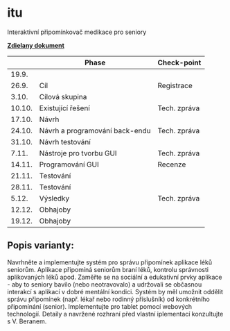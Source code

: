 # itu
Interaktivní připomínkovač medikace pro seniory

**[Zdielany dokument](https://docs.google.com/document/d/1l9X5xoZuw8tNnKO0qQN4bDXJB0FipHK9GtRl1IwkdhQ/edit?usp=sharing)**

|        | Phase                          | Check-point  |
|--------|--------------------------------|--------------|
| 19.9.  |                                |              |
| 26.9.  | Cíl                            | Registrace   |
| 3.10.  | Cílová skupina                 |              |
| 10.10. | Existující řešení              | Tech. zpráva |
| 17.10. | Návrh                          |              |
| 24.10. | Návrh a programování back-endu | Tech. zpráva |
| 31.10. | Návrh testování                |              |
| 7.11.  | Nástroje pro tvorbu GUI        | Tech. zpráva |
| 14.11. | Programování GUI               | Recenze      |
| 21.11. | Testování                      |              |
| 28.11. | Testování                      |              |
| 5.12.  | Výsledky                       | Tech. zpráva |
| 12.12. | Obhajoby                       |            |
| 19.12. | Obhajoby                       |              |

## Popis varianty:
Navrhněte a implementujte systém pro správu připomínek aplikace léků seniorům. Aplikace připomíná seniorům braní léků, kontrolu správnosti aplikovaných léků apod. Zaměřte se na sociální a edukativní prvky aplikace - aby to seniory bavilo (nebo neotravovalo) a udržovali se občasnou interakcí s aplikací v dobré mentální kondici. Systém by měl umožnit oddělit správu připomínek (např. lékař nebo rodinný příslušník) od konkrétního připomínání (senior). Implementujte pro tablet pomocí webových technologií. Detaily a navržené rozhraní před vlastní iplementací konzultujte s V. Beranem.



